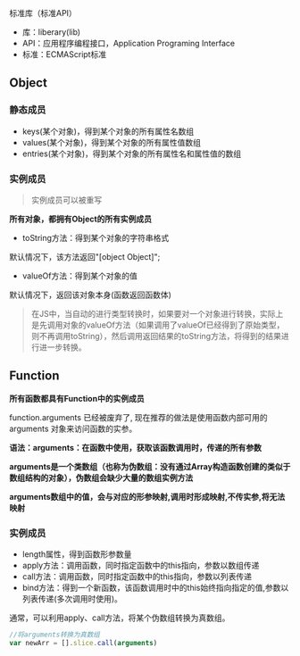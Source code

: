 标准库（标准API）

- 库：liberary(lib)
- API：应用程序编程接口，Application Programing Interface
- 标准：ECMAScript标准


## Object

### 静态成员

- keys(某个对象)，得到某个对象的所有属性名数组
- values(某个对象)，得到某个对象的所有属性值数组
- entries(某个对象)，得到某个对象的所有属性名和属性值的数组

### 实例成员

> 实例成员可以被重写

**所有对象，都拥有Object的所有实例成员**

- toString方法：得到某个对象的字符串格式

默认情况下，该方法返回"[object Object]";

- valueOf方法：得到某个对象的值

默认情况下，返回该对象本身(函数返回函数体)

> 在JS中，当自动的进行类型转换时，如果要对一个对象进行转换，实际上是先调用对象的valueOf方法（如果调用了valueOf已经得到了原始类型，则不再调用toString），然后调用返回结果的toString方法，将得到的结果进行进一步转换。

## Function

**所有函数都具有Function中的实例成员**

function.arguments 已经被废弃了, 现在推荐的做法是使用函数内部可用的 arguments 对象来访问函数的实参。

**语法：arguments：在函数中使用，获取该函数调用时，传递的所有参数**

**arguments是一个类数组（也称为伪数组：没有通过Array构造函数创建的类似于数组结构的对象），伪数组会缺少大量的数组实例方法**

**arguments数组中的值，会与对应的形参映射,调用时形成映射,不传实参,将无法映射**

### 实例成员

- length属性，得到函数形参数量
- apply方法：调用函数，同时指定函数中的this指向，参数以数组传递
- call方法：调用函数，同时指定函数中的this指向，参数以列表传递
- bind方法：得到一个新函数，该函数调用时中的this始终指向指定的值,参数以列表传递(多次调用时使用)。

通常，可以利用apply、call方法，将某个伪数组转换为真数组。

```js
//将arguments转换为真数组
var newArr = [].slice.call(arguments)
````